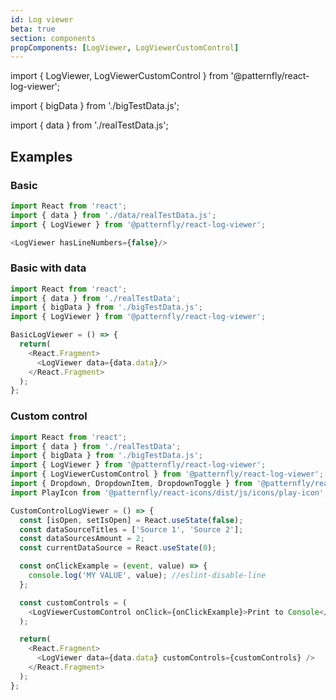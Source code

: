 ```yaml
---
id: Log viewer
beta: true
section: components
propComponents: [LogViewer, LogViewerCustomControl]
---
```


import { LogViewer, LogViewerCustomControl } from '@patternfly/react-log-viewer';

import { bigData } from './bigTestData.js';

import { data } from './realTestData.js';

## Examples
### Basic
```js
import React from 'react';
import { data } from './data/realTestData.js';
import { LogViewer } from '@patternfly/react-log-viewer';

<LogViewer hasLineNumbers={false}/>
```

### Basic with data
```js
import React from 'react';
import { data } from './realTestData';
import { bigData } from './bigTestData.js';
import { LogViewer } from '@patternfly/react-log-viewer';

BasicLogViewer = () => {
  return(
    <React.Fragment>
      <LogViewer data={data.data}/>
    </React.Fragment>
  );  
};
```

### Custom control
```js
import React from 'react';
import { data } from './realTestData';
import { bigData } from './bigTestData.js';
import { LogViewer } from '@patternfly/react-log-viewer';
import { LogViewerCustomControl } from '@patternfly/react-log-viewer';
import { Dropdown, DropdownItem, DropdownToggle } from '@patternfly/react-core';
import PlayIcon from '@patternfly/react-icons/dist/js/icons/play-icon';

CustomControlLogViewer = () => {
  const [isOpen, setIsOpen] = React.useState(false);
  const dataSourceTitles = ['Source 1', 'Source 2'];
  const dataSourcesAmount = 2;
  const currentDataSource = React.useState(0);

  const onClickExample = (event, value) => {
    console.log('MY VALUE', value); //eslint-disable-line
  };

  const customControls = (
    <LogViewerCustomControl onClick={onClickExample}>Print to Console</LogViewerCustomControl>
  );

  return(
    <React.Fragment>
      <LogViewer data={data.data} customControls={customControls} />
    </React.Fragment>
  );  
};

```